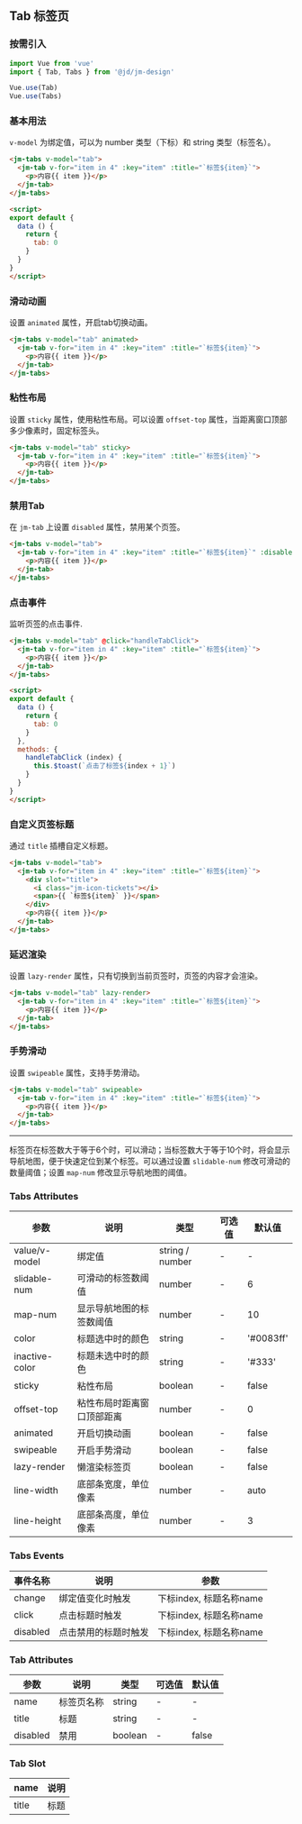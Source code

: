 ## Tab 标签页

### 按需引入

```javascript
import Vue from 'vue'
import { Tab, Tabs } from '@jd/jm-design'

Vue.use(Tab)
Vue.use(Tabs)
```

### 基本用法

`v-model` 为绑定值，可以为 number 类型（下标）和 string 类型（标签名）。

```html
<jm-tabs v-model="tab">
  <jm-tab v-for="item in 4" :key="item" :title="`标签${item}`">
    <p>内容{{ item }}</p>
  </jm-tab>
</jm-tabs>

<script>
export default {
  data () {
    return {
      tab: 0
    }
  }
}
</script>
```

### 滑动动画

设置 `animated` 属性，开启tab切换动画。

```html
<jm-tabs v-model="tab" animated>
  <jm-tab v-for="item in 4" :key="item" :title="`标签${item}`">
    <p>内容{{ item }}</p>
  </jm-tab>
</jm-tabs>
```

### 粘性布局

设置 `sticky` 属性，使用粘性布局。可以设置 `offset-top` 属性，当距离窗口顶部多少像素时，固定标签头。

```html
<jm-tabs v-model="tab" sticky>
  <jm-tab v-for="item in 4" :key="item" :title="`标签${item}`">
    <p>内容{{ item }}</p>
  </jm-tab>
</jm-tabs>
```

### 禁用Tab

在 `jm-tab` 上设置 `disabled` 属性，禁用某个页签。

```html
<jm-tabs v-model="tab">
  <jm-tab v-for="item in 4" :key="item" :title="`标签${item}`" :disabled="item === 2">
    <p>内容{{ item }}</p>
  </jm-tab>
</jm-tabs>
```

### 点击事件

监听页签的点击事件.

```html
<jm-tabs v-model="tab" @click="handleTabClick">
  <jm-tab v-for="item in 4" :key="item" :title="`标签${item}`">
    <p>内容{{ item }}</p>
  </jm-tab>
</jm-tabs>

<script>
export default {
  data () {
    return {
      tab: 0
    }
  },
  methods: {
    handleTabClick (index) {
      this.$toast(`点击了标签${index + 1}`)
    }
  }
}
</script>
```

### 自定义页签标题

通过 `title` 插槽自定义标题。

```html
<jm-tabs v-model="tab">
  <jm-tab v-for="item in 4" :key="item" :title="`标签${item}`">
    <div slot="title">
      <i class="jm-icon-tickets"></i>
      <span>{{ `标签${item}` }}</span>
    </div>
    <p>内容{{ item }}</p>
  </jm-tab>
</jm-tabs>
```

### 延迟渲染

设置 `lazy-render` 属性，只有切换到当前页签时，页签的内容才会渲染。

```html
<jm-tabs v-model="tab" lazy-render>
  <jm-tab v-for="item in 4" :key="item" :title="`标签${item}`">
    <p>内容{{ item }}</p>
  </jm-tab>
</jm-tabs>
```

### 手势滑动

设置 `swipeable` 属性，支持手势滑动。

```html
<jm-tabs v-model="tab" swipeable>
  <jm-tab v-for="item in 4" :key="item" :title="`标签${item}`">
    <p>内容{{ item }}</p>
  </jm-tab>
</jm-tabs>
```

---

标签页在标签数大于等于6个时，可以滑动；当标签数大于等于10个时，将会显示导航地图，便于快速定位到某个标签。可以通过设置 `slidable-num` 修改可滑动的数量阈值；设置 `map-num` 修改显示导航地图的阈值。

### Tabs Attributes

| 参数      | 说明                                 | 类型      | 可选值       | 默认值   |
|---------- |------------------------------------ |---------- |------------- |-------- |
| value/v-model | 绑定值 | string / number | - | - |
| slidable-num | 可滑动的标签数阈值 | number | - | 6 |
| map-num | 显示导航地图的标签数阈值 | number | - | 10 |
| color | 标题选中时的颜色 | string | - | '#0083ff' |
| inactive-color | 标题未选中时的颜色 | string | - | '#333' |
| sticky | 粘性布局 | boolean | - | false |
| offset-top | 粘性布局时距离窗口顶部距离 | number | - | 0 |
| animated | 开启切换动画 | boolean | - | false |
| swipeable | 开启手势滑动 | boolean | - | false |
| lazy-render | 懒渲染标签页 | boolean | - | false |
| line-width | 底部条宽度，单位像素 | number | - | auto |
| line-height | 底部条高度，单位像素 | number | - | 3 |

### Tabs Events

| 事件名称      | 说明                                 | 参数     |
|------------- |------------------------------------ |--------- |
| change | 绑定值变化时触发 | 下标index, 标题名称name |
| click | 点击标题时触发 | 下标index, 标题名称name |
| disabled | 点击禁用的标题时触发| 下标index, 标题名称name |

### Tab Attributes

| 参数      | 说明                                 | 类型      | 可选值       | 默认值   |
|---------- |------------------------------------ |---------- |------------- |-------- |
| name | 标签页名称 | string | - | - |
| title | 标题 | string | - | - |
| disabled | 禁用 | boolean | - | false |

### Tab Slot

| name      | 说明       |
|------------- |----------- |
| title | 标题 |